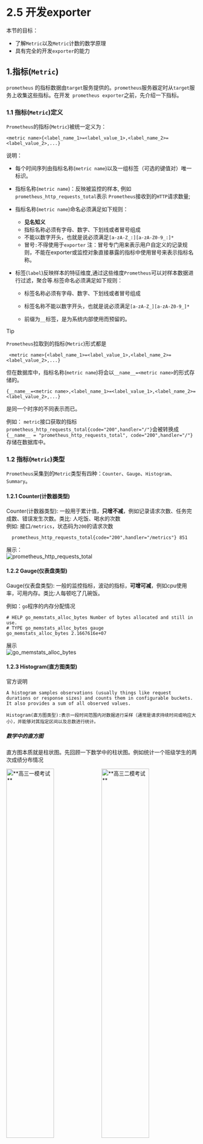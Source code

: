 # 2.5 开发exporter

本节的目标：

- 了解`Metric`以及`Metric`计数的数学原理
- 具有完全的开发`exporter`的能力



## 1.指标(`Metric`)

`prometheus` 的指标数据由`target`服务提供的。`prometheus`服务器定时从`target`服务上收集这些指标。在开发` prometheus exporter`之前，先介绍一下指标。

### 1.1 指标(`Metric`)定义

`Prometheus`的指标(`Metric`)被统一定义为： 

```
<metric name>{<label_name_1>=<label_value_1>,<label_name_2>=<label_value_2>,...} 
```

说明：

- 每个时间序列由指标名称(`metric name`)以及一组标签（可选的键值对）唯一标识。

- 指标名称(`metric name`)：反映被监控的样本, 例如`prometheus_http_requests_total`表示 `Prometheus`接收到的`HTTP`请求数量; 

- 指标名称(`metric name`)命名必须满足如下规则：
  
  - **见名知义**
  - 指标名称必须有字母、数字、下划线或者冒号组成
  - 不能以数字开头，也就是说必须满足`[a-zA-Z_:][a-zA-Z0-9_:]*`
  - 冒号`:`不得使用于`exporter`    注：冒号专门用来表示用户自定义的记录规则，不能在exporter或监控对象直接暴露的指标中使用冒号来表示指标名称。
  
- 标签(`label`)反映样本的特征维度,通过这些维度`Prometheus`可以对样本数据进行过滤，聚合等.标签命名必须满足如下规则：
  - 标签名称必须有字母、数字、下划线或者冒号组成
  
  - 标签名称不能以数字开头，也就是说必须满足`[a-zA-Z_][a-zA-Z0-9_]*`
  
  - 前缀为`__`标签，是为系统内部使用而预留的。
  
    

> [!TIP]
>
> `Prometheus`拉取到的指标(`Metric`)形式都是
>
> ```
>  <metric name>{<label_name_1>=<label_value_1>,<label_name_2>=<label_value_2>,...} 
> ```
>
> 但在数据库中，指标名称(`metric name`)将会以`__name__=<metric name>`的形式存储的。
>
> ```
> {__name__=<metric name>,<label_name_1>=<label_value_1>,<label_name_2>=<label_value_2>,...} 
> ```
>
> 是同一个时序的不同表示而已。
>
> 
>
> 例如： `metric`接口获取的指标`prometheus_http_requests_total{code="200",handler="/"}`会被转换成 `{__name__ = "prometheus_http_requests_total", code="200",handler="/"}`存储在数据库中。
>
> 







### 1.2 指标(`Metric`)类型

`Prometheus`采集到的`Metric`类型有四种：`Counter`、`Gauge`、`Histogram`、`Summary`。  

#### 1.2.1 Counter(计数器类型)

Counter(计数器类型): 一般用于累计值，**只增不减**，例如记录请求次数、任务完成数、错误发生次数。类比: 人吃饭、喝水的次数  
例如: 接口`/metrics`，状态码为`200`的请求次数

```text
  prometheus_http_requests_total{code="200",handler="/metrics"} 851
```

展示：  
![prometheus_http_requests_total](./src/prometheus_http_requests_total.png "prometheus_http_requests_total")

#### 1.2.2 Gauge(仪表盘类型)

Gauge(仪表盘类型): 一般的监控指标，波动的指标，**可增可减**，例如cpu使用率，可用内存。类比:人每顿吃了几碗饭。 

例如：`go`程序的内存分配情况  

```
# HELP go_memstats_alloc_bytes Number of bytes allocated and still in use.
# TYPE go_memstats_alloc_bytes gauge
go_memstats_alloc_bytes 2.1667616e+07
```

展示  
 ![go_memstats_alloc_bytes](./src/go_memstats_alloc_bytes.png "go_memstats_alloc_bytes")



#### 1.2.3 Histogram(直方图类型) 

官方说明

``````text
A histogram samples observations (usually things like request durations or response sizes) and counts them in configurable buckets. It also provides a sum of all observed values.

Histogram(直方图类型):表示一段时间范围内对数据进行采样（通常是请求持续时间或响应大小），并能够对其指定区间以及总数进行统计。
``````



#####  数学中的直方图

直方图本质就是柱状图。先回顾一下数学中的柱状图。例如统计一个班级学生的两次成绩分布情况                                          

<img src="./src/math_histogram_core_1.drawio.png" width="50%" height="50%" alt="**高三一模考试**"><img src="./src/math_histogram_core_2.drawio.png" width="50%" height="50%" alt="**高三二模考试**">

**要素**

- **采样次数** 每次统计的样本数都是 `57`，例如:一模中 `张三 73分`、`李四 46分`、`王五 91分`、.....  每个都是一个样本，一模成绩需要采样`57`个次。同样二模也需要采样`57`个次。
- **区间划分 **
  - 上图中区间划分为   `分数 <=60` 、 `60< 分数 <=70`、 `70< 分数 <=80`、 `80< 分数 <=90`、`90<分数 <=100`;
  - 每个区间仅统计当前区间的数据量，例如一模考试中，`70~80`之间的有`19`人;
  - 查询多个区间数据需要进行加法运算，例如计算一模考试中 小于`90`分的人数`5+16+19+13=53`
- 计算平均值 `总分数/采样数`。`(73 + 46 + 91 +.....) / 57`
- 下一次考试成绩的统计不涉及本次考试成绩，一模成绩、二模成绩不能混淆统计。例如：二模中 `张三 69分` 不会统计在一模的 `60 <分数 <=70`区间中；



##### prometheus中的直方图

`prometheus`中的`直方图`(或`柱状图`)与数学的`直方图`(或`柱状图`)进行了"**优化**"。



<img src="./src/math_histogram_core.drawio.png" width="60%" height="80%" alt="考试"><img src="./src/prometheus_histogram_core.drawio.png" width="30%" height="45%" alt="**高三一模考试**">

说明：

- 数学直方图区间对应的就是`prometheus`中的`直方图`的桶，也就是`bucket`。每个桶的值是**小于或等于**桶的上限的数据之和。例如本次考试`成绩<= 60` 有`5`人，`60<成绩<=70`有`16`人，`70<成绩<=80`有`19`人；那么桶`60~70`部分就是`5+16=21` ,桶`70~80`部分就是`5+16+19=40`
- 查询多个区间数据不再需要加法运算，例如计算小于`90`分的人数直接获取`53`
- `prometheus`中的直方图是时间序列，时间序列本身是**累积**的。类比此例，就是本次考试成绩会计入下一次考试中。



**计算方式**

<table>
  <capital>统计流程</capital>
  <tr>
    <th>成绩采样</th>
    <th rowspan=2 > prometheus <br>直方图初始数据 </th>
    <th colspan=3 > 张三/73/一模 </th>
    <th colspan=3> 李四/46/一模 </th>
    <th colspan=3> 王五/91/一模 </th>
    <th colspan=3> 张三/69/二模 </th>
    <th > ...</th>
  </tr>
  <tr>
    <th>区间</th>
    <th >采样</th>
    <th >数学直方图</th>
    <th >prometheus直方图</th>
    <th >采样</th>
    <th >数学直方图</th>
    <th >prometheus直方图</th>
    <th >采样</th>
    <th >数学直方图</th>
    <th >prometheus直方图</th>
    <th >采样</th>
    <th >数学直方图</th>
    <th >prometheus直方图</th>
    <th ></th>
  </tr>
    <tr>
    <th> 分数<=60 </th>
    <td >0</td>
    <td >0</td>
    <td >0</td>
    <td >0</td>
    <td >1</td>
    <td >1</td>
    <td >1</td>
    <td >0</td>
    <td >1</td>
    <td >1</td>
    <td >0</td>
    <td >1</td>
    <td >1</td>
    <td ></td>
  </tr>
  <tr>
    <th> 60<分数<=70 </th>
    <td >0</td>
    <td >0</td>
    <td >0</td>
    <td >0</td>
    <td >0</td>
    <td >0</td>
    <td >1</td>
    <td >0</td>
        <td >0</td>
    <td >1</td>
    <td >1</td>
        <td >1</td>
    <td >2</td>
    <td ></td>
  </tr>
  <tr>
    <th>70< 分数 <=80</th>
    <td >0</td>
    <td >1</td>
    <td >1</td>
    <td >1</td>
    <td >0</td>
    <td >1</td>
    <td >2</td>
    <td >0</td>
    <td >1</td>
    <td >2</td>
    <td >0</td>
    <td >1</td>
    <td >3</td>
    <td ></td>
  </tr>
    <tr>
    <th>80< 分数 <=90</th>
    <td >0</td>
    <td >0</td>
    <td >0</td>
    <td >1</td>
    <td >0</td>
        <td >0</td>
    <td >2</td>
    <td >0</td>
        <td >0</td>
    <td >2</td>
    <td >0</td>
        <td >0</td>
    <td >3</td>
    <td ></td>
  </tr>
    <tr>
    <th>90< 分数 <=100</th>
    <td >0</td>
    <td >0</td>
        <td >0</td>
    <td >1</td>
    <td >0</td>
        <td >0</td>
    <td >2</td>
    <td >1</td>
        <td >1</td>
    <td >3</td>
    <td >0</td>
        <td >1</td>
    <td >4</td>
    <td ></td>
  </tr>
    <tr>
    <th>总成绩</th>
    <td >0</td>
    <td >-</td>
    <td >73</td>
        <td >73</td>
    <td >-</td>
    <td >73+46=119</td>
    <td >73+46=119</td>
    <td >-</td>
    <td >73+46+91=210</td>
    <td >73+46+91=210</td>
    <td >-</td>
    <td >73+46+91+69=279</td>
    <td >73+46+91+69=279</td>
    <td >-</td>
  </tr>
    <tr>
    <th> 采样次数 </th>
    <td >0</td>
    <td colspan=3 >1</td>
    <td colspan=3 >2</td>
    <td colspan=3 >3</td>
    <td colspan=3 >4</td>
    <td ></td>
  </tr>
</table>











`prometheus`中的直方图格式`xxxx_bucket{le="<数值>"[,其他标签]} <数值>`，*注：`le`是**向上包含**的,即**小于等于**。*

直方图指标由三个部分：

- 采样次数，**累加的**，指标名称以`_count`结尾。
- 所有测量值之和,**累加的**，指标名称以`_sum`结尾。
- 一组直方图的桶，指标名称以`_bucket`结尾，标签包含`le`。每一个桶的数据是**累加的**。



**例如**：下例截取自`prometheus`的监控数据，此为`prometheus`调用`/metrics`接口的耗时。

```
prometheus_http_request_duration_seconds_bucket{handler="/metrics",le="0.1"} 727
prometheus_http_request_duration_seconds_bucket{handler="/metrics",le="0.2"} 727
prometheus_http_request_duration_seconds_bucket{handler="/metrics",le="0.4"} 728
prometheus_http_request_duration_seconds_bucket{handler="/metrics",le="1"} 728
prometheus_http_request_duration_seconds_bucket{handler="/metrics",le="3"} 728
prometheus_http_request_duration_seconds_bucket{handler="/metrics",le="8"} 728
prometheus_http_request_duration_seconds_bucket{handler="/metrics",le="20"} 728
prometheus_http_request_duration_seconds_bucket{handler="/metrics",le="60"} 728
prometheus_http_request_duration_seconds_bucket{handler="/metrics",le="120"} 728
prometheus_http_request_duration_seconds_bucket{handler="/metrics",le="+Inf"} 728
prometheus_http_request_duration_seconds_sum{handler="/metrics"} 58.465142
prometheus_http_request_duration_seconds_count{handler="/metrics"} 728
```

说明：`request_time <= 0.1s`的请求数 `727`，`request_time <= 0.4s`的请求数 `728`。  

展示   

![prometheus_http_request_duration_seconds_bucket](./src/prometheus_http_request_duration_seconds_bucket.png " prometheus_http_request_duration_seconds_bucket")



##### 区间划分



#####  直方图的误差

在实际工作中`prometheus`指标数据是定期采集的，在时间上都是离散的；样本数据也是划分区间的，例如直方图统计小于等于某值的数量和，而不是把所有的数据枚举值都记录下来。所以`prometheus`根据采集的数据会估算其他时刻或者其他数据的状态。虽然是估算，但**误差**必须足够小。

如果要求误差为`5%`，统计响应时间为`50ms`的请求数量，允许误差为`2.5ms`，即可以接受响应时间为`50ms ± 2.5ms`的请求；统计响应时间为`100ms`的请求数量，允许误差为`5ms`，即可以接受响应时间为`100ms ± 5ms`的请求；统计响应时间为`500ms`的请求数量，允许误差为`25ms`，即可以接受响应时间为`500ms ± 25ms`的请求。虽然误差为`5%`，但是统计的对象的值(`50ms`、`100ms`、`500ms`)增大，误差的绝对值也会越大(`2.5ms`、`5ms`、`25ms`)。因此，**区间不能等距划分**。统计小数据的指标时，区间跨度也要小一些；统计大数据的指标时，区间跨度要大一些。



#### 1.2.4 Summary(摘要类型)

`Summary`(摘要类型):表示一段时间范围内对数据进行采样（*通常是请求持续时间或响应大小*)，并能够对其**指定比例**以及**总数**进行统计。格式`xxxx{quantile="<φ>"[,其他标签]} <数值>`，`quantile`百分比，即**分位数**

`Summary`指标由三个部分：

- 观测对象发生的次数，类型`Counter`，指标名称以`_count`结尾。
- 所有测量值之和,类型`Counter`，指标名称以`_sum`结尾。
- 一组**分位数**数据，指标标签包含`quantile`，即：中位数(`quantile="0.5"`)、`9`分位(`quantile="0.9"`)

> 注：分位数，指将一个随机变量的概率分布范围分为几个等份的数值点。
>
> 例如,下面一组数据 2,  5,  67, 102, 487, 1200,  9032，中位数(`quantile="0.5"`)为102 

例如：

```text
# HELP go_gc_duration_seconds A summary of the pause duration of garbage collection cycles.
# TYPE go_gc_duration_seconds summary
go_gc_duration_seconds{quantile="0"} 2.4291e-05
go_gc_duration_seconds{quantile="0.25"} 3.75e-05
go_gc_duration_seconds{quantile="0.5"} 0.000167125
go_gc_duration_seconds{quantile="0.75"} 0.000247333
go_gc_duration_seconds{quantile="1"} 0.000343667
go_gc_duration_seconds_sum 0.001557791
go_gc_duration_seconds_count 10
```

说明

- `go`语言`gc`进行了`10`次，总耗时` 0.001557791s`
- 中位数(`quantile="0.5"`)耗时`0.000167125s`; `7.5`位数(`quantile="0.75"`)耗时`0.000247333s`



展示  
![go_gc_duration_seconds](./src/go_gc_duration_seconds.png " go_gc_duration_seconds")





## 2. 开发export

### 2.1 开发一个全新的export 

代码见[代码](./prom-target/README.md)





### 2.2  二开node export





